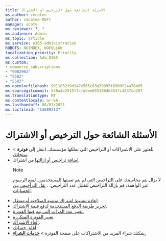 ```yaml
---
title: الأسئلة الشائعة حول الترخيص أو الاشتراك
ms.author: cmcatee
author: cmcatee-MSFT
manager: scotv
ms.reviewer: ?, ?
ms.audience: Admin
ms.topic: article
ms.service: o365-administration
ROBOTS: NOINDEX, NOFOLLOW
localization_priority: Priority
ms.collection: Adm_O365
ms.custom:
- commerce_subscriptions
- "9002903"
- "5582"
- "5583"
ms.openlocfilehash: 9911832f9d147e565c83a39995f8909f24a70405
ms.sourcegitcommit: 540a4e2515f7cfddee65519046454fc4437cd287
ms.translationtype: MT
ms.contentlocale: ar-SA
ms.lasthandoff: 08/01/2021
ms.locfileid: "53689213"
---
```

# <a name="license-or-subscription-faq"></a>الأسئلة الشائعة حول الترخيص أو الاشتراك

- للعثور على الاشتراكات أو التراخيص التي تملكها مؤسستك، انتقل إلى **فوترة**  >  [منتجاتك](https://go.microsoft.com/fwlink/p/?linkid=842054).
- [إضافة تراخيص أو إزالتها](https://docs.microsoft.com/alchemyinsights/how-to-add-or-reduce-licenses) من اشتراك.
    > [!NOTE]
    > لا يزال يتم محاسبتك على التراخيص التي لم يتم تعيينها للمستخدمين. لمنع الرسوم غير الواهمة، قم بإزالة التراخيص لتقليل عدد التراخيص.
. [نقل التراخيص بين الحسابات](https://docs.microsoft.com/alchemyinsights/transfer-licenses-between-tenants).
- [إعادة تنشيط اشتراك منتهية الصلاحية أو معطل](https://go.microsoft.com/fwlink/p/?linkid=2117519).
- [تحرير طريقة الدفع المستخدمة لدفع قيمة الاشتراك](https://go.microsoft.com/fwlink/p/?linkid=2117167).
- [تغيير عدد المرات التي يتم فيها الفوترة.](https://go.microsoft.com/fwlink/p/?linkid=2119112)
- [تغيير الفوترة المتكررة](https://go.microsoft.com/fwlink/p/?linkid=2119216).
- [إلغاء الاشتراك](https://go.microsoft.com/fwlink/p/?linkid=2119113).
- [أغلق حسابك](https://docs.microsoft.com/alchemyinsights/how-to-close-your-account).
- يمكنك شراء المزيد من الاشتراكات على صفحة الفوترة > **[خدمات الشراء.](https://go.microsoft.com/fwlink/p/?linkid=868433)**